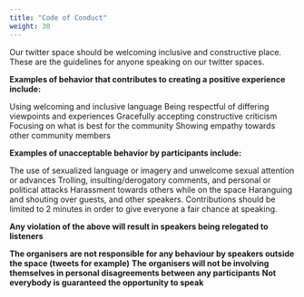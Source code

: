 ```yaml
---
title: "Code of Conduct"
weight: 30
---
```


Our twitter space should be welcoming inclusive and constructive place.
These are the guidelines for anyone speaking on our twitter spaces. 

**Examples of behavior that contributes to creating a positive experience include:**

Using welcoming and inclusive language
Being respectful of differing viewpoints and experiences
Gracefully accepting constructive criticism
Focusing on what is best for the community
Showing empathy towards other community members 
 
**Examples of unacceptable behavior by participants include:**

The use of sexualized language or imagery and unwelcome sexual attention or advances
Trolling, insulting/derogatory comments, and personal or political attacks
Harassment towards others while on the space
Haranguing and shouting over guests, and other speakers. Contributions should be limited to 2 minutes in order to give everyone a fair chance at speaking.

**Any violation of the above will result in speakers being relegated to listeners**


**The organisers are not responsible for any behaviour by speakers outside the space (tweets for example)**
**The organisers will not be involving themselves in personal disagreements between any participants**
**Not everybody is guaranteed the opportunity to speak**



